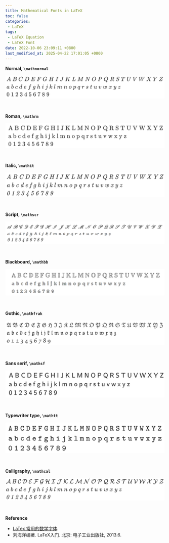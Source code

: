 ```yaml
---
title: Mathematical Fonts in LaTeX
toc: false
categories: 
 - LaTeX
tags:
 - LaTeX Equation
 - LaTeX Font
date: 2022-10-06 23:09:11 +0800
last_modified_at: 2025-04-22 17:01:05 +0800
---
```


**Normal, `\mathnormal`**

![image-20221006233711187](https://github.com/HelloWorld-1017/blog-images/blob/main/migration/imgpersonal/image-20221006233711187.png?raw=true)

<br>

**Roman, `\mathrm`**

![image-20221006232600311](https://github.com/HelloWorld-1017/blog-images/blob/main/migration/imgpersonal/image-20221006232600311.png?raw=true)

<br>

**Italic, `\mathit`**

![image-20221006233918076](https://github.com/HelloWorld-1017/blog-images/blob/main/migration/imgpersonal/image-20221006233918076.png?raw=true)

<br>

**Script, `\mathscr`**

![image-20221006232433346](https://github.com/HelloWorld-1017/blog-images/blob/main/migration/imgpersonal/image-20221006232433346.png?raw=true)

<br>

**Blackboard, `\mathbb`**

![image-20221006232745862](https://github.com/HelloWorld-1017/blog-images/blob/main/migration/imgpersonal/image-20221006232745862.png?raw=true)

<br>

**Gothic, `\mathfrak`**

![image-20221006233024510](https://github.com/HelloWorld-1017/blog-images/blob/main/migration/imgpersonal/image-20221006233024510.png?raw=true)

<br>

**Sans serif, `\mathsf`**

![image-20221006233141799](https://github.com/HelloWorld-1017/blog-images/blob/main/migration/imgpersonal/image-20221006233141799.png?raw=true)

<br>

**Typewriter type, `\mathtt`**

![image-20221006233305998](https://github.com/HelloWorld-1017/blog-images/blob/main/migration/imgpersonal/image-20221006233305998.png?raw=true)

<br>

**Calligraphy, `\mathcal`**

![image-20221006234108969](https://github.com/HelloWorld-1017/blog-images/blob/main/migration/imgpersonal/image-20221006234108969.png?raw=true)

<br>

**Reference**

- [LaTex 常用的数学字体](https://blog.csdn.net/sdnuwjw/article/details/119920649).
- 刘海洋编著. LaTeX入门. 北京: 电子工业出版社, 2013.6.
